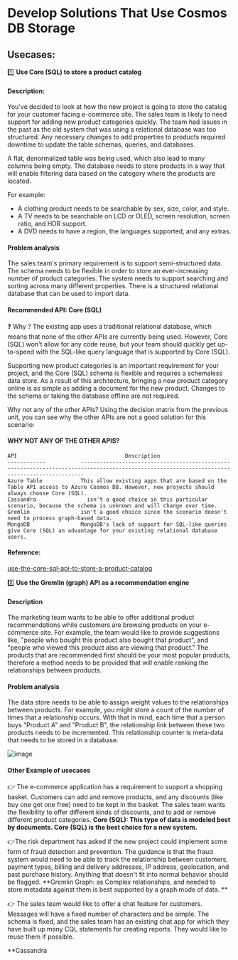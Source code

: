 # Develop Solutions That Use Cosmos DB Storage 

## Usecases:
1️⃣ **Use Core (SQL) to store a product catalog**

#### Description:
You've decided to look at how the new project is going to store the catalog for your customer facing e-commerce site. The sales team is likely to need support for adding new product categories quickly. The team had issues in the past as the old system that was using a relational database was too structured. Any necessary changes to add properties to products required downtime to update the table schemas, queries, and databases.

A flat, denormalized table was being used, which also lead to many columns being empty. The database needs to store products in a way that will enable filtering data based on the category where the products are located.

For example:
- A clothing product needs to be searchable by sex, size, color, and style.
- A TV needs to be searchable on LCD or OLED, screen resolution, screen ratio, and HDR support.
- A DVD needs to have a region, the languages supported, and any extras.

#### Problem analysis
The sales team's primary requirement is to support semi-structured data. The schema needs to be flexible in order to store an ever-increasing number of product categories. The system needs to support searching and sorting across many different properties. There is a structured relational database that can be used to import data.


#### Recommended API: Core (SQL) 
❓ Why ?
The existing app uses a traditional relational database, which means that none of the other APIs are currently being used. However, Core (SQL) won't allow for any code reuse, but your team should quickly get up-to-speed with the SQL-like query language that is supported by Core (SQL).

Supporting new product categories is an important requirement for your project, and the Core (SQL) schema is flexible and requires a schemaless data store. As a result of this architecture, bringing a new product category online is as simple as adding a document for the new product. Changes to the schema or taking the database offline are not required.

Why not any of the other APIs?
Using the decision matrix from the previous unit, you can see why the other APIs are not a good solution for this scenario:

#### WHY NOT ANY OF THE OTHER APIS?
```table
API	                                 Description
------------           ---------------------------------------------------------------------------------------------------------------------------------------------
Azure Table	           This allow existing apps that are based on the Table API access to Azure Cosmos DB. However, new projects should always choose Core (SQL).
Cassandra	             isn't a good choice in this particular scenario, because the schema is unknown and will change over time.
Gremlin	               isn't a good choice since the scenario doesn't need to process graph-based data.
MongoDB	               MongoDB's lack of support for SQL-like queries give Core (SQL) an advantage for your existing relational database users.
```
#### Reference:
[use-the-core-sql-api-to-store-a-product-catalog](https://docs.microsoft.com/en-us/learn/modules/choose-api-for-cosmos-db/4-use-the-core-sql-api-to-store-a-product-catalog)

2️⃣ **Use the Gremlin (graph) API as a recommendation engine**
#### Description 
The marketing team wants to be able to offer additional product recommendations while customers are browsing products on your e-commerce site. For example, the team would like to provide suggestions like, "people who bought this product also bought that product", and "people who viewed this product also are viewing that product." The products that are recommended first should be your most popular products, therefore a method needs to be provided that will enable ranking the relationships between products.

#### Problem analysis
The data store needs to be able to assign weight values to the relationships between products. For example, you might store a count of the number of times that a relationship occurs. With that in mind, each time that a person buys "Product A" and "Product B", the relationship link between these two products needs to be incremented. This relationship counter is meta-data that needs to be stored in a database.

![image](https://user-images.githubusercontent.com/33947539/145349997-d6a08ddb-fed1-4b96-b3e4-8fbeccceb373.png)

#### Other Example of usecases
👉 The e-commerce application has a requirement to support a shopping basket. Customers can add and remove products, and any discounts (like buy one get one free) need to be kept in the basket. The sales team wants the flexibility to offer different kinds of discounts, and to add or remove different product categories.
**Core (SQL): This type of data is modeled best by documents. Core (SQL) is the best choice for a new system.**

👉The risk department has asked if the new project could implement some form of fraud detection and prevention. The guidance is that the fraud system would need to be able to track the relationship between customers, payment types, billing and delivery addresses, IP address, geolocation, and past purchase history. Anything that doesn't fit into normal behavior should be flagged.
**Gremlin Graph: as Complex relationships, and needed to store metadata against them is best supported by a graph mode of data. **

👉 The sales team would like to offer a chat feature for customers. Messages will have a fixed number of characters and be simple. The schema is fixed, and the sales team has an existing chat app for which they have built up many CQL statements for creating reports. They would like to reuse them if possible.

**Cassandra 



